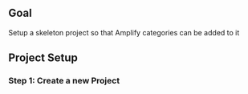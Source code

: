 ## Goal
Setup a skeleton project so that Amplify categories can be added to it

## Project Setup

### Step 1: Create a new Project

<inline-fragment platform="ios" src="~/lib/project-setup/fragments/ios/project-setup/20_createProject.md"></inline-fragment>
<!--TODO: Android-->
<!--<inline-fragment platform="android" src="~/lib/project-setup/fragments/android/20_createProject.md"></inline-fragment>-->

<!--This adds Step 2  -->
<inline-fragment platform="ios" src="~/lib/project-setup/fragments/ios/project-setup/30_cocoaPods.md"></inline-fragment>
<!-- TODO: Android -->
<!-- <inline-fragment platform="android" src="~/lib/project-setup/fragments/android/30_cocoaPods.md"></inline-fragment> -->


<!--This adds Step 3  -->
<inline-fragment platform="ios" src="~/lib/project-setup/fragments/ios/project-setup/40_verifyAmplifyLibraries.md"></inline-fragment>
<!-- TODO: Android -->
<!-- <inline-fragment platform="android" src="~/lib/project-setup/fragments/android/40_verifyAmplifyLibraries.md"></inline-fragment> -->

<!--This adds Step 4  -->
<inline-fragment platform="ios" src="~/lib/project-setup/fragments/native_common/project-setup/50_provisionBackend.md"></inline-fragment>
<inline-fragment platform="ios" src="~/lib/project-setup/fragments/ios/project-setup/51_provisionBackend.md"></inline-fragment>

<inline-fragment platform="android" src="~/lib/project-setup/fragments/native_common/project-setup/50_provisionBackend.md"></inline-fragment>
<!-- TODO: Android -->
<!-- <inline-fragment platform="android" src="~/lib/project-setup/fragments/android/51_provisionBackend.md"></inline-fragment> -->


<!--This adds Step 5  -->
<inline-fragment platform="ios" src="~/lib/project-setup/fragments/native_common/project-setup/60_verifyBackend.md"></inline-fragment>
<inline-fragment platform="android" src="~/lib/project-setup/fragments/native_common/project-setup/60_verifyBackend.md"></inline-fragment>

<!-- Next Steps -->
<inline-fragment platform="ios" src="~/lib/project-setup/fragments/native_common/project-setup/70_nextSteps.md"></inline-fragment>
<inline-fragment platform="android" src="~/lib/project-setup/fragments/native_common/project-setup/70_nextSteps.md"></inline-fragment>
